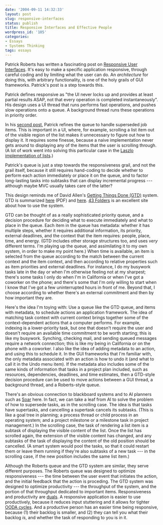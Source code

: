 ```yaml
---
date: '2004-09-11 14:32:33'
layout: post
slug: responsive-interfaces
status: publish
title: Responsive Interfaces and Effective People
wordpress_id: '105'
categories:
- Essays
- Systems Thinking
tags: essays
---
```


Patrick Roberts has written a fascinating post on [Responsive User Interfaces](http://egofile.com/cgi-bin/blosxom.cgi/2004/08/23#wxtimers).  It's easy to make a specific application responsive, through careful coding and by limiting what the user can do.  An _architecture_ for doing this, with arbitrary functionality, is one of the holy grails of GUI frameworks.  Patrick's post is a step towards this.

Patrick defines responsive as "the UI never locks up and provides at least partial results ASAP, not that every operation is completed instantaneously".  His design uses a UI thread that runs performs fast operations, and pushes slow operations onto a queue.  A background thread runs these operations in priority order.

In his [second post](http://egofile.com/cgi-bin/blosxom.cgi/2004/09/03#wxtimers2), Patrick refines the queue to handle superseded job items.  This is important in a UI, where, for example, scrolling a list item out of the visible region of the list makes it unnecessary to figure out how to display it.  It requires some finesse, because a naive implementation never gets around to displaying any of the items that the user is scrolling through.  (A lot of work went into solving this particular case in the [Laszlo implementation of lists](http://laszlosystems.com/lps/docs/lzx-reference/index.html?lz-list.html).)

Patrick's queue is just a step towards the responsiveness grail, and not the grail itself, because it still requires hand-coding to decide whether to perform each action immediately or place it on the queue, and to factor long-lasting tasks into subtasks that can display incremental progress --- although maybe MVC usually takes care of the latter?

This design reminds me of David Allen's [Getting Things Done (GTD)](http://www.amazon.com/exec/obidos/ASIN/0142000280/ref=nosim/oliversteele-20) system.  GTD is summarized [here](http://www.davidco.com/pdfs/gtd_workflow_advanced.pdf) (PDF) and [here](http://www.minezone.org/wiki/MVance/GettingThingsDone).  [43 Folders](http://merlin.blogs.com/43folders/2004/09/getting_started.html) is an excellent site about how to use the system.

GTD can be thought of as a really sophisticated priority queue, and a decision procedure for deciding what to execute immediately and what to place in the queue.  Each item in the queue has metadata: whether it has multiple steps, whether it requires additional information, its priority, external deadlines, and the context that the item requires: people, place, time, and energy.  (GTD includes other storage structures too, and uses _very_ different terms.  I'm playing up the queue, and assimilating it to my own system, in order to make my point here.)  When time is available, an item is selected from the queue according to the match between the current context and the item context, and then according to relative properties such as item priorities and external deadlines.  For instance, I do my busywork tasks late in the day or when I'm otherwise feeling not at my sharpest; there's some tasks I only do when I'm in California or when I've got a coworker on the phone; and there's some that I'm only willing to start when I know that I've got a few uninterrupted hours in front of me.  Beyond that, I choose according to whether there's an external commitment and then by how important they are.

Here's the idea I'm toying with: Use a queue like the GTD queue, and items with metadata, to schedule actions an application framework.  The idea of matching task context with current context brings together some of the context-dependent actions that a computer performs.  For example, indexing is a lower-priority task, but one that doesn't require the user and doesn't require an available time commitment to be worth starting; this is like my busywork.  Synching, checking mail, and sending queued messages require a network connection; this is like my being in California or on the phone with a coworker.  I also like the idea of adding metadata to an action, and using this to schedule it.  In the GUI frameworks that I'm familiar with, the only metadata associated with an action is how to undo it (and what to call it in the Undo menu item).  If the metadata also includes some of the same kinds of information that tasks in a project plan included, such as resources, dependencies, deadlines, and time estimates, then a GTD-style decision procedure can be used to move actions between a GUI thread, a background thread, and a Roberts-style queue.

There's an obvious connection to blackboard systems and to AI planners such as [Soar](http://ai.eecs.umich.edu/cogarch3/Soar/Soar.html) here.  In fact, we can take a leaf from AI to solve the problem of how to supersede tasks, as in the scrolling case.  The idea is that tasks have supertasks, and cancelling a supertask cancels its subtasks.  (This is like a goal tree in planning; a process thread or child process in an operating system; and a project milestone or a milestone task in project management.)  In the scrolling case, the task of rendering a list item is a subtask of displaying the visible content of the list.  Once the list has scrolled again, the extension of the visible content has changed, and any subtasks of the task of displaying the content of the old position should be cancelled.  (A smart system would pool the tasks, so that it could restart them or leave them running if they're also subtasks of a new task --- in the scrolling case, if the new position includes the same list item.)

Although the Roberts queue and the GTD system are similar, they serve different purposes.  The Roberts queue was designed to optimize responsiveness --- the time between the user event that initiates the action, and the initial feedback that the action is proceding.  The GTD system was designed to optimize productivity --- the throughput of the system, and the portion of that throughput dedicated to important items.  Responsiveness and productivity are [duals](http://en.wikipedia.org/wiki/Dual_%28category_theory%29).  A responsive application is easier to use productively, because it reduces input stuttering and it allows for tighter [OODA cycles](http://osteele.com/archives/2003/07/the-other-oo).  And a productive person has an easier time being responsive, because (1) their backlog is smaller, and (2) they can tell you what their backlog _is_, and whether the task of responding to you is in it.
